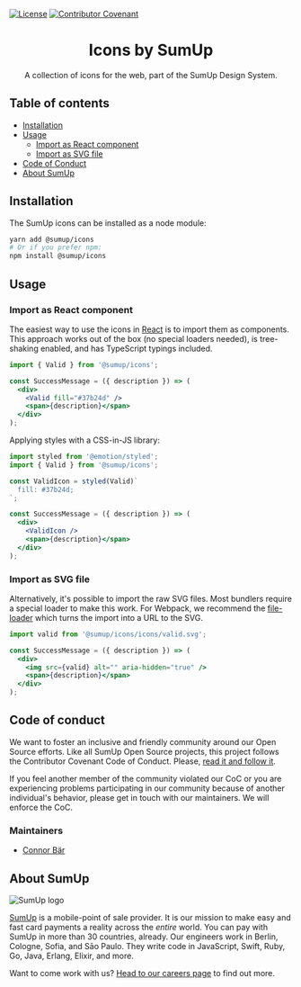 [![License](https://img.shields.io/badge/license--lightgrey.svg)](https://github.com/sumup-oss/icons/LICENSE)
[![Contributor Covenant](https://img.shields.io/badge/Contributor%20Covenant-v1.4%20adopted-ff69b4.svg)](CODE_OF_CONDUCT.md)

<div align="center">

# Icons by SumUp

A collection of icons for the web, part of the SumUp Design System.

</div>

## Table of contents

- [Installation](#installation)
- [Usage](#usage)
  - [Import as React component](#import-as-react-component)
  - [Import as SVG file](#import-as-svg-file)
- [Code of Conduct](#code-of-conduct)
- [About SumUp](#about-sumup)

## Installation

The SumUp icons can be installed as a node module:

```sh
yarn add @sumup/icons
# Or if you prefer npm:
npm install @sumup/icons
```

## Usage

### Import as React component

The easiest way to use the icons in [React](https://reactjs.org/) is to import them as components. This approach works out of the box (no special loaders needed), is tree-shaking enabled, and has TypeScript typings included.

```jsx
import { Valid } from '@sumup/icons';

const SuccessMessage = ({ description }) => (
  <div>
    <Valid fill="#37b24d" />
    <span>{description}</span>
  </div>
);
```

Applying styles with a CSS-in-JS library:

```jsx
import styled from '@emotion/styled';
import { Valid } from '@sumup/icons';

const ValidIcon = styled(Valid)`
  fill: #37b24d;
`;

const SuccessMessage = ({ description }) => (
  <div>
    <ValidIcon />
    <span>{description}</span>
  </div>
);
```

### Import as SVG file

Alternatively, it's possible to import the raw SVG files. Most bundlers require a special loader to make this work. For Webpack, we recommend the [file-loader](https://github.com/webpack-contrib/file-loader) which turns the import into a URL to the SVG.

```jsx
import valid from '@sumup/icons/icons/valid.svg';

const SuccessMessage = ({ description }) => (
  <div>
    <img src={valid} alt="" aria-hidden="true" />
    <span>{description}</span>
  </div>
);
```

## Code of conduct

We want to foster an inclusive and friendly community around our Open Source efforts. Like all SumUp Open Source projects, this project follows the Contributor Covenant Code of Conduct. Please, [read it and follow it](CODE_OF_CONDUCT.md).

If you feel another member of the community violated our CoC or you are experiencing problems participating in our community because of another individual's behavior, please get in touch with our maintainers. We will enforce the CoC.

### Maintainers

- [Connor Bär](mailto:connor.baer@sumup.com)

## About SumUp

![SumUp logo](https://raw.githubusercontent.com/sumup-oss/assets/master/sumup-logo.svg?sanitize=true)

[SumUp](https://sumup.com) is a mobile-point of sale provider. It is our mission to make easy and fast card payments a reality across the _entire_ world. You can pay with SumUp in more than 30 countries, already. Our engineers work in Berlin, Cologne, Sofia, and Sāo Paulo. They write code in JavaScript, Swift, Ruby, Go, Java, Erlang, Elixir, and more.

Want to come work with us? [Head to our careers page](https://sumup.com/careers) to find out more.
